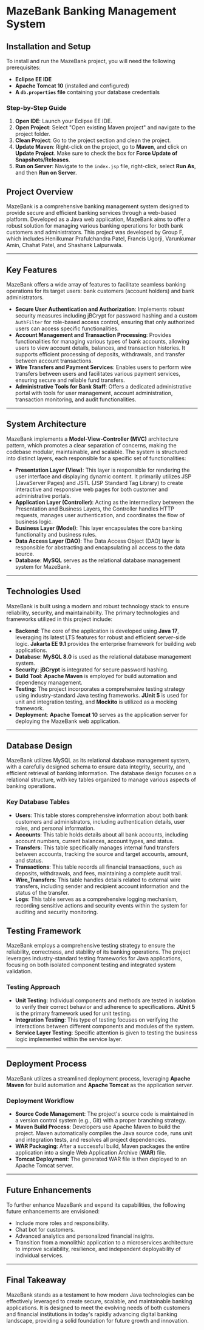 # MazeBank Banking Management System


## Installation and Setup

To install and run the MazeBank project, you will need the following prerequisites:

* **Eclipse EE IDE**
* **Apache Tomcat 10** (installed and configured)
* **A `db.properties` file** containing your database credentials

### Step-by-Step Guide

1.  **Open IDE**: Launch your Eclipse EE IDE.
2.  **Open Project**: Select "Open existing Maven project" and navigate to the project folder.
3.  **Clean Project**: Go to the project section and clean the project.
4.  **Update Maven**: Right-click on the project, go to **Maven**, and click on **Update Project**. Make sure to check the box for **Force Update of Snapshots/Releases**.
5.  **Run on Server**: Navigate to the `index.jsp` file, right-click, select **Run As**, and then **Run on Server**.

## Project Overview

MazeBank is a comprehensive banking management system designed to provide secure and efficient banking services through a web-based platform. Developed as a Java web application, MazeBank aims to offer a robust solution for managing various banking operations for both bank customers and administrators. This project was developed by Group F, which includes Henilkumar Prafulchandra Patel, Francis Ugorji, Varunkumar Amin, Chahat Patel, and Shashank Lalpurwala.

---

## Key Features

MazeBank offers a wide array of features to facilitate seamless banking operations for its target users: bank customers (account holders) and bank administrators.

* **Secure User Authentication and Authorization**: Implements robust security measures including jBCrypt for password hashing and a custom `AuthFilter` for role-based access control, ensuring that only authorized users can access specific functionalities.
* **Account Management and Transaction Processing**: Provides functionalities for managing various types of bank accounts, allowing users to view account details, balances, and transaction histories. It supports efficient processing of deposits, withdrawals, and transfer between account transactions.
* **Wire Transfers and Payment Services**: Enables users to perform wire transfers between users and facilitates various payment services, ensuring secure and reliable fund transfers.
* **Administrative Tools for Bank Staff**: Offers a dedicated administrative portal with tools for user management, account administration, transaction monitoring, and audit functionalities.

---

## System Architecture

MazeBank implements a **Model-View-Controller (MVC)** architecture pattern, which promotes a clear separation of concerns, making the codebase modular, maintainable, and scalable. The system is structured into distinct layers, each responsible for a specific set of functionalities:

* **Presentation Layer (View)**: This layer is responsible for rendering the user interface and displaying dynamic content. It primarily utilizes JSP (JavaServer Pages) and JSTL (JSP Standard Tag Library) to create interactive and responsive web pages for both customer and administrative portals.
* **Application Layer (Controller)**: Acting as the intermediary between the Presentation and Business Layers, the Controller handles HTTP requests, manages user authentication, and coordinates the flow of business logic.
* **Business Layer (Model)**: This layer encapsulates the core banking functionality and business rules.
* **Data Access Layer (DAO)**: The Data Access Object (DAO) layer is responsible for abstracting and encapsulating all access to the data source.
* **Database**: **MySQL** serves as the relational database management system for MazeBank.

---

## Technologies Used

MazeBank is built using a modern and robust technology stack to ensure reliability, security, and maintainability. The primary technologies and frameworks utilized in this project include:

* **Backend**: The core of the application is developed using **Java 17**, leveraging its latest LTS features for robust and efficient server-side logic. **Jakarta EE 9.1** provides the enterprise framework for building web applications.
* **Database**: **MySQL 8.0** is used as the relational database management system.
* **Security**: **jBCrypt** is integrated for secure password hashing.
* **Build Tool**: **Apache Maven** is employed for build automation and dependency management.
* **Testing**: The project incorporates a comprehensive testing strategy using industry-standard Java testing frameworks. **JUnit 5** is used for unit and integration testing, and **Mockito** is utilized as a mocking framework.
* **Deployment**: **Apache Tomcat 10** serves as the application server for deploying the MazeBank web application.

---

## Database Design

MazeBank utilizes MySQL as its relational database management system, with a carefully designed schema to ensure data integrity, security, and efficient retrieval of banking information. The database design focuses on a relational structure, with key tables organized to manage various aspects of banking operations.

### Key Database Tables

* **Users**: This table stores comprehensive information about both bank customers and administrators, including authentication details, user roles, and personal information.
* **Accounts**: This table holds details about all bank accounts, including account numbers, current balances, account types, and status.
* **Transfers**: This table specifically manages internal fund transfers between accounts, tracking the source and target accounts, amount, and status.
* **Transactions**: This table records all financial transactions, such as deposits, withdrawals, and fees, maintaining a complete audit trail.
* **Wire_Transfers**: This table handles details related to external wire transfers, including sender and recipient account information and the status of the transfer.
* **Logs**: This table serves as a comprehensive logging mechanism, recording sensitive actions and security events within the system for auditing and security monitoring.

## Testing Framework

MazeBank employs a comprehensive testing strategy to ensure the reliability, correctness, and stability of its banking operations. The project leverages industry-standard testing frameworks for Java applications, focusing on both isolated component testing and integrated system validation.

### Testing Approach

* **Unit Testing**: Individual components and methods are tested in isolation to verify their correct behavior and adherence to specifications. **JUnit 5** is the primary framework used for unit testing.
* **Integration Testing**: This type of testing focuses on verifying the interactions between different components and modules of the system.
* **Service Layer Testing**: Specific attention is given to testing the business logic implemented within the service layer.

---

## Deployment Process

MazeBank utilizes a streamlined deployment process, leveraging **Apache Maven** for build automation and **Apache Tomcat** as the application server.

### Deployment Workflow

* **Source Code Management**: The project's source code is maintained in a version control system (e.g., Git) with a proper branching strategy.
* **Maven Build Process**: Developers use Apache Maven to build the project. Maven automatically compiles the Java source code, runs unit and integration tests, and resolves all project dependencies.
* **WAR Packaging**: After a successful build, Maven packages the entire application into a single Web Application Archive (**WAR**) file.
* **Tomcat Deployment**: The generated WAR file is then deployed to an Apache Tomcat server.

---

## Future Enhancements

To further enhance MazeBank and expand its capabilities, the following future enhancements are envisioned:

* Include more roles and responsibility.
* Chat bot for customers.
* Advanced analytics and personalized financial insights.
* Transition from a monolithic application to a microservices architecture to improve scalability, resilience, and independent deployability of individual services.

---

## Final Takeaway

MazeBank stands as a testament to how modern Java technologies can be effectively leveraged to create secure, scalable, and maintainable banking applications. It is designed to meet the evolving needs of both customers and financial institutions in today's rapidly advancing digital banking landscape, providing a solid foundation for future growth and innovation.
